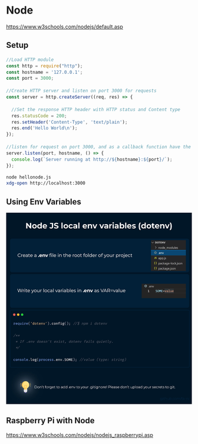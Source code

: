 
# Node

https://www.w3schools.com/nodejs/default.asp

## Setup


```javascript
//Load HTTP module
const http = require("http");
const hostname = '127.0.0.1';
const port = 3000;

//Create HTTP server and listen on port 3000 for requests
const server = http.createServer((req, res) => {

  //Set the response HTTP header with HTTP status and Content type
  res.statusCode = 200;
  res.setHeader('Content-Type', 'text/plain');
  res.end('Hello World\n');
});

//listen for request on port 3000, and as a callback function have the port listened on logged
server.listen(port, hostname, () => {
  console.log(`Server running at http://${hostname}:${port}/`);
});
```


```bash
node hellonode.js
xdg-open http://localhost:3000
```


## Using Env Variables


![node env variables](info-pics/node-env-variable.jpg)


## Raspberry Pi with Node

https://www.w3schools.com/nodejs/nodejs_raspberrypi.asp
